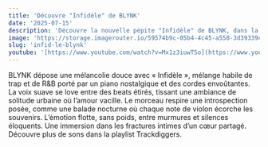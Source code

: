 ```yaml
---
title: 'Découvre "Infidèle" de BLYNK'
date: '2025-07-15'
description: 'Découvre la nouvelle pépite "Infidèle" de BLYNK, dans la catégorie Pop urbaine / R&B'
image: 'https://storage.imagerouter.io/59574b9c-05b4-4c45-a558-3d39339c590f.png'
slug: 'infid-le-blynk'
youtube: '[https://www.youtube.com/watch?v=Mx1z3iuwTSo](https://www.youtube.com/watch?v=BFV7rWpucNQ)'
---
```


BLYNK dépose une mélancolie douce avec « Infidèle », mélange habile de trap et de R&B porté par un piano nostalgique et des cordes envoûtantes. La voix suave se love entre des beats étirés, tissant une ambiance de solitude urbaine où l’amour vacille. Le morceau respire une introspection posée, comme une balade nocturne où chaque note de violon écorche les souvenirs. L’émotion flotte, sans poids, entre murmures et silences éloquents. Une immersion dans les fractures intimes d’un cœur partagé. Découvre plus de sons dans la playlist Trackdiggers.
